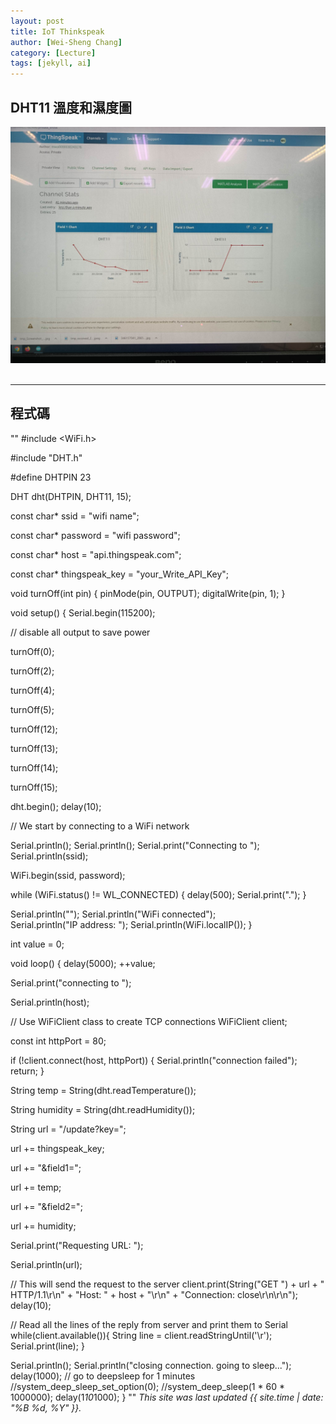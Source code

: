 ```yaml
---
layout: post
title: IoT Thinkspeak
author: [Wei-Sheng Chang]
category: [Lecture]
tags: [jekyll, ai]
---
```

## DHT11 溫度和濕度圖
![](https://github.com/sijop/MCU-project/blob/main/images/349235274_104233512683437_8585855723182126524_n.jpg?raw=true)
<br>
<br>

---
## 程式碼
""
#include <WiFi.h> 

#include "DHT.h"

#define DHTPIN 23

DHT dht(DHTPIN, DHT11, 15);

const char* ssid     = "wifi name";

const char* password = "wifi password";

const char* host = "api.thingspeak.com";

const char* thingspeak_key = "your_Write_API_Key";

void turnOff(int pin) {
  pinMode(pin, OUTPUT);
  digitalWrite(pin, 1);
}

void setup() {
  Serial.begin(115200);

  // disable all output to save power
  
  turnOff(0);
  
  turnOff(2);
 
  turnOff(4);
  
  turnOff(5);
  
  turnOff(12);
 
  turnOff(13);
  
  turnOff(14);
  
  turnOff(15);

  dht.begin();
  delay(10);
  
  // We start by connecting to a WiFi network
  
  Serial.println();
  Serial.println();
  Serial.print("Connecting to ");
  Serial.println(ssid);
  
  WiFi.begin(ssid, password);
  
  while (WiFi.status() != WL_CONNECTED) {
    delay(500);
    Serial.print(".");
  }

  Serial.println("");
  Serial.println("WiFi connected");  
  Serial.println("IP address: ");
  Serial.println(WiFi.localIP());
}

int value = 0;

void loop() {
  delay(5000);
  ++value;

  Serial.print("connecting to ");
  
  Serial.println(host);
  
  // Use WiFiClient class to create TCP connections
  WiFiClient client;
  
  const int httpPort = 80;
  
  if (!client.connect(host, httpPort)) {
    Serial.println("connection failed");
    return;
  }

  String temp = String(dht.readTemperature());
  
  String humidity = String(dht.readHumidity());
  
  String url = "/update?key=";
  
  url += thingspeak_key;
  
  url += "&field1=";
  
  url += temp;
  
  url += "&field2=";
  
  url += humidity;
  
  Serial.print("Requesting URL: ");
  
  Serial.println(url);
  
  // This will send the request to the server
  client.print(String("GET ") + url + " HTTP/1.1\r\n" +
               "Host: " + host + "\r\n" + 
               "Connection: close\r\n\r\n");
  delay(10);
  
  // Read all the lines of the reply from server and print them to Serial
  while(client.available()){
    String line = client.readStringUntil('\r');
    Serial.print(line);
  }
  
  Serial.println();
  Serial.println("closing connection. going to sleep...");
  delay(1000);
  // go to deepsleep for 1 minutes
  //system_deep_sleep_set_option(0);
  //system_deep_sleep(1 * 60 * 1000000);
  delay(1*10*1000);
}
""
*This site was last updated {{ site.time | date: "%B %d, %Y" }}.*

